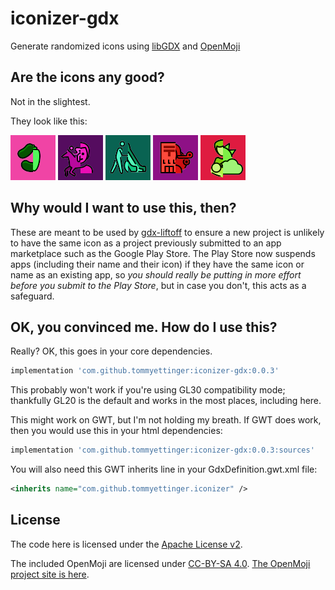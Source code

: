 # iconizer-gdx

Generate randomized icons using [libGDX](https://libgdx.com) and [OpenMoji](https://openmoji.org)

## Are the icons any good?

Not in the slightest.

They look like this:

![Sample 1](docs/6189721003066403328.png)
![Sample 2](docs/-3867001761493189775.png)
![Sample 3](docs/6615691035041404532.png)
![Sample 4](docs/2487904915897159277.png)
![Sample 5](docs/-8541128500453779001.png)


## Why would I want to use this, then?

These are meant to be used by [gdx-liftoff](https://github.com/libgdx/gdx-liftoff)
to ensure a new project is unlikely to have the same icon as a project previously
submitted to an app marketplace such as the Google Play Store. The Play Store now
suspends apps (including their name and their icon) if they have the same icon or
name as an existing app, so *you should really be putting in more effort before
you submit to the Play Store*, but in case you don't, this acts as a safeguard. 

## OK, you convinced me. How do I use this?

Really? OK, this goes in your core dependencies.

```groovy
implementation 'com.github.tommyettinger:iconizer-gdx:0.0.3'
```

This probably won't work if you're using GL30 compatibility mode; thankfully
GL20 is the default and works in the most places, including here.

This might work on GWT, but I'm not holding my breath. If GWT does work,
then you would use this in your html dependencies:

```groovy
implementation 'com.github.tommyettinger:iconizer-gdx:0.0.3:sources'
```

You will also need this GWT inherits line in your GdxDefinition.gwt.xml file:

```xml
<inherits name="com.github.tommyettinger.iconizer" />
```

## License

The code here is licensed under the [Apache License v2](LICENSE).

The included OpenMoji are licensed under [CC-BY-SA 4.0](OpenMoji-LICENSE.txt).
[The OpenMoji project site is here](https://openmoji.org).